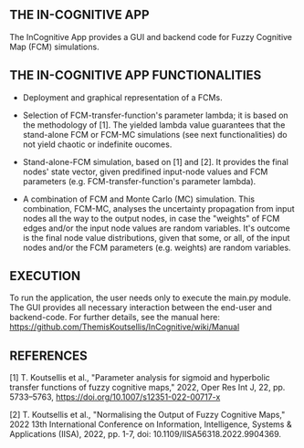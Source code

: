 THE IN-COGNITIVE APP
--------------------
The InCognitive App provides a GUI and backend code for Fuzzy Cognitive
Map (FCM) simulations.


THE IN-COGNITIVE APP FUNCTIONALITIES
------------------------------------
- Deployment and graphical representation of a FCMs.

- Selection of FCM-transfer-function's parameter lambda; it is based on
  the methodology of [1]. The yielded lambda value guarantees that the
  stand-alone FCM or FCM-MC simulations (see next functionalities) do not
  yield chaotic or indefinite oucomes.

- Stand-alone-FCM simulation, based on [1] and [2]. It provides the final
  nodes' state vector, given predifined input-node values and FCM parameters
  (e.g. FCM-transfer-function's parameter lambda).

- A combination of FCM and Monte Carlo (MC) simulation. This combination,
  FCM-MC, analyses the uncertainty propagation from input nodes all the way
  to the output nodes, in case the "weights" of FCM edges and/or the input
  node values are random variables. It's outcome is the final node value
  distributions, given that some, or all, of the input nodes and/or the FCM
  parameters (e.g. weights) are random variables.


EXECUTION
---------
To run the application, the user needs only to execute the main.py
module. The GUI provides all necessary interaction between the end-user
and backend-code. 
For further details, see the manual here: https://github.com/ThemisKoutsellis/InCognitive/wiki/Manual


REFERENCES
----------
[1] T. Koutsellis et al., "Parameter analysis for sigmoid and hyperbolic
transfer functions of fuzzy cognitive maps," 2022, Oper Res Int J, 22,
pp. 5733–5763, https://doi.org/10.1007/s12351-022-00717-x

[2] T. Koutsellis et al., "Normalising the Output of Fuzzy Cognitive Maps,"
2022 13th International Conference on Information, Intelligence, Systems
& Applications (IISA), 2022, pp. 1-7, doi: 10.1109/IISA56318.2022.9904369.
